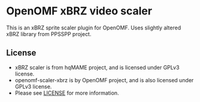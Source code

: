 OpenOMF xBRZ video scaler
=========================

This is an xBRZ sprite scaler plugin for OpenOMF. Uses slightly altered xBRZ library
from PPSSPP project.

License
-------
* xBRZ scaler is from hqMAME project, and is licensed under GPLv3 license.
* openomf-scaler-xbrz is by OpenOMF project, and is also licensed under GPLv3 license.
* Please see [LICENSE](https://github.com/omf2097/openomf-scaler-xbrz/blob/master/LICENSE) for more information. 
